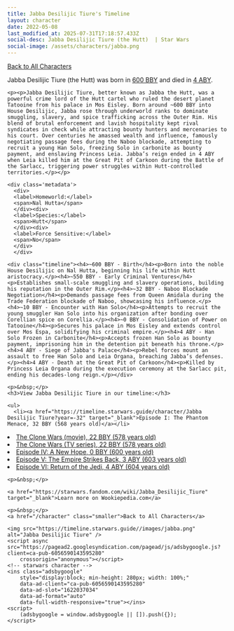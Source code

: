 ```yaml
---
title: Jabba Desilijic Tiure's Timeline
layout: character
date: 2022-05-08
last_modified_at: 2025-07-31T17:18:57.433Z
social-desc: Jabba Desilijic Tiure (the Hutt)  | Star Wars
social-image: /assets/characters/jabba.png
---
```

<a href="/character" class="smaller">Back to All Characters</a>

<div class="character-profile container">
  <div class="col-10">
    <p>
    Jabba Desilijic Tiure (the Hutt)     was born in <a href="https://timeline.starwars.guide/character/Jabba Desilijic Tiure?year=-300" target="_blank">600 BBY</a> and died in <a href="https://timeline.starwars.guide/character/Jabba Desilijic Tiure?year=4" target="_blank">4 ABY</a>.        
    </p>

    <p><p>Jabba Desilijic Tiure, better known as Jabba the Hutt, was a powerful crime lord of the Hutt cartel who ruled the desert planet Tatooine from his palace in Mos Eisley. Born around ~600 BBY into House Desilijic, Jabba rose through underworld ranks to dominate smuggling, slavery, and spice trafficking across the Outer Rim. His blend of brutal enforcement and lavish hospitality kept rival syndicates in check while attracting bounty hunters and mercenaries to his court. Over centuries he amassed wealth and influence, famously negotiating passage fees during the Naboo blockade, attempting to recruit a young Han Solo, freezing Solo in carbonite as bounty payment, and enslaving Princess Leia. Jabba’s reign ended in 4 ABY when Leia killed him at the Great Pit of Carkoon during the Battle of the Sarlacc, triggering power struggles within Hutt-controlled territories.</p></p>
    
    <div class='metadata'>
      <div>
      <label>Homeworld:</label>
      <span>Nal Hutta</span>
      </div><div>
      <label>Species:</label>
      <span>Hutt</span>
      </div><div>
      <label>Force Sensitive:</label>
      <span>No</span>
      </div>
      </div>

    <div class="timeline"><h4>~600 BBY - Birth</h4><p>Born into the noble House Desilijic on Nal Hutta, beginning his life within Hutt aristocracy.</p><h4>~550 BBY - Early Criminal Ventures</h4><p>Establishes small-scale smuggling and slavery operations, building his reputation in the Outer Rim.</p><h4>~32 BBY - Naboo Blockade Negotiation</h4><p>Demands passage fees from Queen Amidala during the Trade Federation blockade of Naboo, showcasing his influence.</p><h4>~10 BBY - Encounter with Han Solo</h4><p>Attempts to recruit the young smuggler Han Solo into his organization after bonding over Corellian spice on Corellia.</p><h4>~0 BBY - Consolidation of Power on Tatooine</h4><p>Secures his palace in Mos Eisley and extends control over Mos Espa, solidifying his criminal empire.</p><h4>4 ABY - Han Solo Frozen in Carbonite</h4><p>Accepts frozen Han Solo as bounty payment, imprisoning him in the detention pit beneath his throne.</p><h4>4 ABY - Siege of Jabba's Palace</h4><p>Rebel forces mount an assault to free Han Solo and Leia Organa, breaching Jabba’s defenses.</p><h4>4 ABY - Death at the Great Pit of Carkoon</h4><p>Killed by Princess Leia Organa during the execution ceremony at the Sarlacc pit, ending his decades-long reign.</p></div>
    
    <p>&nbsp;</p>
    <h3>View Jabba Desilijic Tiure in our timeline:</h3>

    <ul>
      <li><a href="https://timeline.starwars.guide/character/Jabba Desilijic Tiure?year=-32" target="_blank">Episode I: The Phantom Menace, 32 BBY (568 years old)</a></li>
  <li><a href="https://timeline.starwars.guide/character/Jabba Desilijic Tiure?year=-22" target="_blank">The Clone Wars (movie), 22 BBY (578 years old)</a></li>
  <li><a href="https://timeline.starwars.guide/character/Jabba Desilijic Tiure?year=-22" target="_blank">The Clone Wars (TV series), 22 BBY (578 years old)</a></li>
  <li><a href="https://timeline.starwars.guide/character/Jabba Desilijic Tiure?year=0" target="_blank">Episode IV: A New Hope, 0 BBY (600 years old)</a></li>
  <li><a href="https://timeline.starwars.guide/character/Jabba Desilijic Tiure?year=3" target="_blank">Episode V: The Empire Strikes Back, 3 ABY (603 years old)</a></li>
  <li><a href="https://timeline.starwars.guide/character/Jabba Desilijic Tiure?year=4" target="_blank">Episode VI: Return of the Jedi, 4 ABY (604 years old)</a></li>
    </ul>

    <p>&nbsp;</p>

    <a href="https://starwars.fandom.com/wiki/Jabba_Desilijic_Tiure" target="_blank">Learn more on Wookiepedia.com</a>

    <p>&nbsp;</p>
    <a href="/character" class="smaller">Back to All Characters</a>
  </div>
  <div class="character_image col-2">
    
    <img src="https://timeline.starwars.guide//images/jabba.png" alt="Jabba Desilijic Tiure" />
    <script async src="https://pagead2.googlesyndication.com/pagead/js/adsbygoogle.js?client=ca-pub-6056590143595280"
        crossorigin="anonymous"></script>
    <!-- starwars character -->
    <ins class="adsbygoogle"
        style="display:block; min-height: 280px; width: 100%;"
        data-ad-client="ca-pub-6056590143595280"
        data-ad-slot="1622037034"
        data-ad-format="auto"
        data-full-width-responsive="true"></ins>
    <script>
        (adsbygoogle = window.adsbygoogle || []).push({});
    </script>
  </div>
</div>
